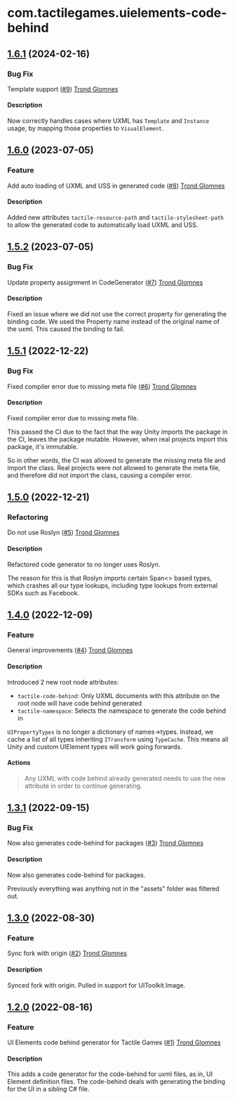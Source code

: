 # com.tactilegames.uielements-code-behind

## [1.6.1](https://github.com/tactilegames/uielements-code-behind/compare/v1.6.0...v1.6.1) (2024-02-16)

### Bug Fix

Template support ([#9](https://github.com/tactilegames/uielements-code-behind/pull/9))  [Trond Glomnes](https://github.com/trondtactile)

#### Description
Now correctly handles cases where UXML has `Template` and `Instance` usage, by mapping those properties to `VisualElement`.

## [1.6.0](https://github.com/tactilegames/uielements-code-behind/compare/v1.5.2...v1.6.0) (2023-07-05)

### Feature

Add auto loading of UXML and USS in generated code ([#8](https://github.com/tactilegames/uielements-code-behind/pull/8))  [Trond Glomnes](https://github.com/trondtactile)

#### Description
Added new attributes `tactile-resource-path` and `tactile-stylesheet-path` to allow the generated code to automatically load UXML and USS.

## [1.5.2](https://github.com/tactilegames/uielements-code-behind/compare/v1.5.1...v1.5.2) (2023-07-05)

### Bug Fix

Update property assignment in CodeGenerator ([#7](https://github.com/tactilegames/uielements-code-behind/pull/7))  [Trond Glomnes](https://github.com/trondtactile)

#### Description
Fixed an issue where we did not use the correct property for generating the binding code. We used the Property name instead of the original name of the uxml. This caused the binding to fail.

## [1.5.1](https://github.com/tactilegames/uielements-code-behind/compare/v1.5.0...v1.5.1) (2022-12-22)

### Bug Fix

Fixed compiler error due to missing meta file ([#6](https://github.com/tactilegames/uielements-code-behind/pull/6))  [Trond Glomnes](https://github.com/trondtactile)

#### Description
Fixed compiler error due to missing meta file.

This passed the CI due to the fact that the way Unity imports the package in the CI, leaves the package mutable. However, when real projects import this package, it's immutable. 

So in other words, the CI was allowed to generate the missing meta file and import the class. Real projects were not allowed to generate the meta file, and therefore did not import the class, causing a compiler error.

## [1.5.0](https://github.com/tactilegames/uielements-code-behind/compare/v1.4.0...v1.5.0) (2022-12-21)

### Refactoring

Do not use Roslyn ([#5](https://github.com/tactilegames/uielements-code-behind/pull/5))  [Trond Glomnes](https://github.com/trondtactile)

#### Description
Refactored code generator to no longer uses Roslyn. 

The reason for this is that Roslyn imports certain Span<> based types, which crashes all our type lookups, including type lookups from external SDKs such as Facebook.

## [1.4.0](https://github.com/tactilegames/uielements-code-behind/compare/v1.3.1...v1.4.0) (2022-12-09)

### Feature

General improvements  ([#4](https://github.com/tactilegames/uielements-code-behind/pull/4))  [Trond Glomnes](https://github.com/trondtactile)

#### Description
Introduced 2 new root node attributes:
* `tactile-code-behind`: Only UXML documents with this attribute on the root node will have code behind generated
* `tactile-namespace`: Selects the namespace to generate the code behind in

`UIPropertyTypes` is no longer a dictionary of names->types. Instead, we cache a list of all types inheriting `ITransform` using `TypeCache`. This means all Unity and custom UIElement types will work going forwards.

#### Actions
> Any UXML with code behind already generated needs to use the new attribute in order to continue generating.

## [1.3.1](https://github.com/tactilegames/uielements-code-behind/compare/v1.3.0...v1.3.1) (2022-09-15)

### Bug Fix

Now also generates code-behind for packages ([#3](https://github.com/tactilegames/uielements-code-behind/pull/3))  [Trond Glomnes](https://github.com/trondtactile)

#### Description
Now also generates code-behind for packages.

Previously everything was anything not in the "assets" folder was filtered out.

## [1.3.0](https://github.com/tactilegames/uielements-code-behind/compare/v1.2.0...v1.3.0) (2022-08-30)

### Feature

Sync fork with origin ([#2](https://github.com/tactilegames/uielements-code-behind/pull/2))  [Trond Glomnes](https://github.com/trondtactile)

#### Description
Synced fork with origin. Pulled in support for UIToolkit.Image.

## [1.2.0](https://github.com/tactilegames/uielements-code-behind/compare/v1.1.0...v1.2.0) (2022-08-16)

### Feature

UI Elements code behind generator for Tactile Games ([#1](https://github.com/tactilegames/uielements-code-behind/pull/1))  [Trond Glomnes](https://github.com/trondtactile)

#### Description
This adds a code generator for the code-behind for uxml files, as in, UI Element definition files. The code-behind deals with generating the binding for the UI in a sibling C# file.
